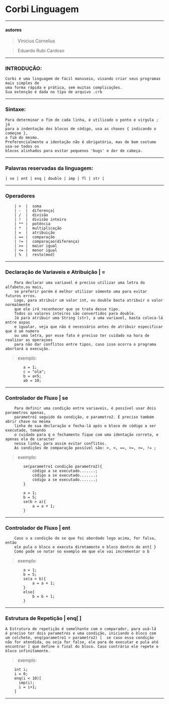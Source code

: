 # Corbi Linguagem
---

#### autores 
>Vinicius Cornelius

>Eduardo Rubi Cardoso
---



### INTRODUÇÃO:
    Corbi é uma linguagem de fácil manuseio, visando criar seus programas mais simples de 
    uma forma rápida e prática, sem muitas complicações.
    Sua extenção é dada no tipo de arquivo .crb
---



### Sintaxe:
	Para determinar o fim de cada linha, é utilizado o ponto e virgula ; já
	para a indentação dos blocos de código, usa as chaves { indicando o começoe },
	o fim do mesmo.
	Preferencialmente a identação não é obrigatória, mas de bom costume usa-se todos os
	blocos alinhados para evitar pequenos 'bugs' e dor de cabeça.
---



### Palavras reservadas da linguagem:
	
	| se | ent | enq | double | imp | fl | str |
---



### Operadores
		| +  |  soma
		| -  |  diferença|
		| /  |  divisão
		| !  |  divisão inteira
		| ** |  potência
		| *  |  multiplicação
		| =  |  atribuição
		| == |  comparação
		| != |  comparaçao(diferença)
		| >= |  maior igual
		| <= |  menor igual
		| %  |  resto(mod)
---



### Declaração de Variaveis e Atribuição |  =

		Para declarar uma variavel é preciso utilizar uma letra do alfabeto,ou mais,
		se preferir porém é melhor utilizar sómente uma para evitar futuros erros.
		Logo, para atribuir um valor int, ou double basta atribuir o valor normalmente
		que ele irá reconhecer que se trata desse tipo. 
		Todos os valores inteiros são convertidos para double.
		Já para atribuir uma String (str), a uma variavel, basta coloca-lá entre aspas
		e igualar, veja que não é necessário antes de atribuir especificar que é um numero
		ou uma letra, por esse fato é preciso ter cuidado na hora de realizar as operaçoes
		para não dar conflitos entre tipos, caso isso ocorra o programa abortará a execução.

>exemplo:

	 		a = 1;
			c = "ola";
			b = a+5;
			ab = 10;
---



### Controlador de Fluxo | se

		Para definir uma condição entre variaveis, é possível usar dois parametros apenas,
		parametro1 seguido da condição, e parametro2. É preciso também abrir chave na mesma
		linha de sua declaração e fecha-lá após o bloco de código a ser executado, tomando
		o cuidado para q o fechamento fique com uma identação correta, e apenas ela de caracter
		nessa linha, para assim evitar conflitos.
		As condições de comparação possível são: >, <, ==, >=, <=, != ;

>exemplo: 

			se(parametro1 condição parametro2){
				código a se executado.......;
				código a se executado.......;
				código a se executado.......;
			}
		
			a = 1;
			b = 5;
			se(b > a){
				a = a + 1;
			}
			
----
### Controlador de Fluxo | ent

		Caso o a condição do se que foi abordado logo acima, for falsa, então
		ele pula o bloco e executa diretamente o bloco dentro do ent{ }
		Como pode se notar no exemplo em que ele vai incrementar o b
		
>exemplo:

			a = 1;
			b = 5;
			se(a > b){
				a = a + 1;
			}
			else{
				b = b + 1;
			}
---



### Estrutura de Repetição | enq[ ] 
    
    A Estrutura de repetição é semelhante com o comparador, para usá-lá
    é preciso ter dois parametros e uma condição, iniciando o bloco com 
    um colchete, enq(parametro1 > parametro2) [  se caso essa condição
    não for atendida, ou seja for false, ele para de executar e pula até 
    encontrar ] que define o final do bloco. Caso contrário ele repete o 
    bloco infinitamente.
	
>exemplo:

		int i;
		i = 0;
		enq(i < 10)[
		  imp(i);
		  i = i+1;
		]
    
    
 ---
